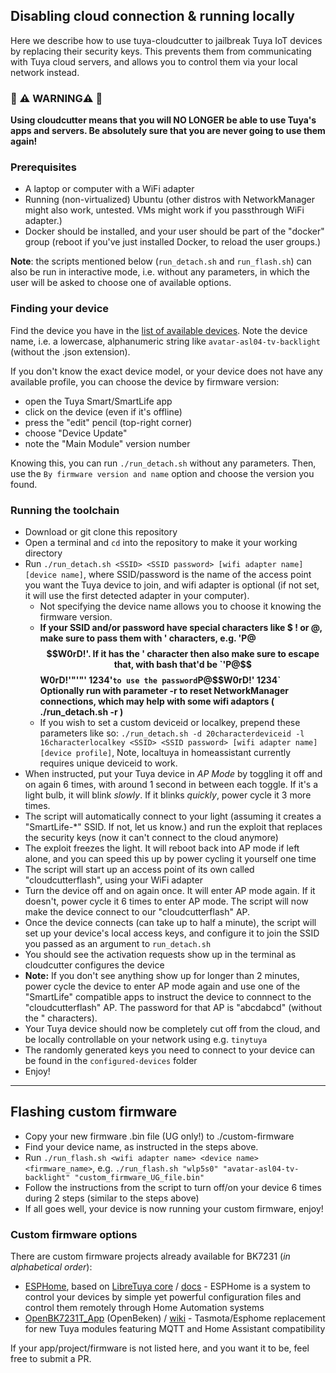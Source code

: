 ## Disabling cloud connection & running locally
Here we describe how to use tuya-cloudcutter to jailbreak Tuya IoT devices by replacing their security keys. This prevents them from communicating with Tuya cloud servers, and allows you to control them via your local network instead.

### 🚨 ⚠️ WARNING⚠️ 🚨
**Using cloudcutter means that you will NO LONGER be able to use Tuya's apps and servers. Be absolutely sure that you are never going to use them again!**

### Prerequisites
* A laptop or computer with a WiFi adapter
* Running (non-virtualized) Ubuntu (other distros with NetworkManager might also work, untested. VMs might work if you passthrough WiFi adapter.)
* Docker should be installed, and your user should be part of the "docker" group (reboot if you've just installed Docker, to reload the user groups.)

**Note**: the scripts mentioned below (`run_detach.sh` and `run_flash.sh`) can also be run in interactive mode, i.e. without any parameters, in which the user will be asked to choose one of available options.

### Finding your device

Find the device you have in the [list of available devices](https://github.com/tuya-cloudcutter/tuya-cloudcutter.github.io/tree/master/devices). Note the device name, i.e. a lowercase, alphanumeric string like `avatar-asl04-tv-backlight` (without the .json extension).

If you don't know the exact device model, or your device does not have any available profile, you can choose the device by firmware version:
- open the Tuya Smart/SmartLife app
- click on the device (even if it's offline)
- press the "edit" pencil (top-right corner)
- choose "Device Update"
- note the "Main Module" version number

Knowing this, you can run `./run_detach.sh` without any parameters. Then, use the `By firmware version and name` option and choose the version you found.

### Running the toolchain
* Download or git clone this repository
* Open a terminal and `cd` into the repository to make it your working directory
* Run `./run_detach.sh <SSID> <SSID password> [wifi adapter name] [device name]`, where SSID/password is the name of the access point you want the Tuya device to join, and wifi adapter is optional (if not set, it will use the first detected adapter in your computer).
  * Not specifying the device name allows you to choose it knowing the firmware version.
  * **If your SSID and/or password have special characters like $ ! or @, make sure to pass them with ' characters, e.g. 'P@$$W0rD!'. If it has the ' character then also make sure to escape that, with bash that'd be `'P@$$W0rD!'"'"' 1234'` to use the password `P@$$W0rD!' 1234`** **Optionally run with parameter -r to reset NetworkManager connections, which may help with some wifi adaptors ( ./run_detach.sh -r <SSID> <SSID password> )**
  * If you wish to set a custom deviceid or localkey, prepend these parameters like so: `./run_detach.sh -d 20characterdeviceid -l 16characterlocalkey <SSID> <SSID password> [wifi adapter name] [device profile]`, Note, localtuya in homeassistant currently requires unique deviceid to work.
* When instructed, put your Tuya device in _AP Mode_ by toggling it off and on again 6 times, with around 1 second in between each toggle. If it's a light bulb, it will blink _slowly_. If it blinks _quickly_, power cycle it 3 more times.
* The script will automatically connect to your light (assuming it creates a "SmartLife-*" SSID. If not, let us know.) and run the exploit that replaces the security keys (now it can't connect to the cloud anymore)
* The exploit freezes the light. It will reboot back into AP mode if left alone, and you can speed this up by power cycling it yourself one time
* The script will start up an access point of its own called "cloudcutterflash", using your WiFi adapter
* Turn the device off and on again once. It will enter AP mode again. If it doesn't, power cycle it 6 times to enter AP mode. The script will now make the device connect to our "cloudcutterflash" AP.
* Once the device connects (can take up to half a minute), the script will set up your device's local access keys, and configure it to join the SSID you passed as an argument to `run_detach.sh`
* You should see the activation requests show up in the terminal as cloudcutter configures the device
* **Note:** If you don't see anything show up for longer than 2 minutes, power cycle the device to enter AP mode again and use one of the "SmartLife" compatible apps to instruct the device to connnect to the "cloudcutterflash" AP. The password for that AP is "abcdabcd" (without the " characters).
* Your Tuya device should now be completely cut off from the cloud, and be locally controllable on your network using e.g. `tinytuya`
* The randomly generated keys you need to connect to your device can be found in the `configured-devices` folder
* Enjoy!



-------


## Flashing custom firmware
* Copy your new firmware .bin file (UG only!) to ./custom-firmware
* Find your device name, as instructed in the steps above.
* Run `./run_flash.sh <wifi adapter name> <device name> <firmware_name>`, e.g. `./run_flash.sh "wlp5s0" "avatar-asl04-tv-backlight" "custom_firmware_UG_file.bin"`
* Follow the instructions from the script to turn off/on your device 6 times during 2 steps (similar to the steps above)
* If all goes well, your device is now running your custom firmware, enjoy!

### Custom firmware options

There are custom firmware projects already available for BK7231 (*in alphabetical order*):

- [ESPHome](https://github.com/kuba2k2/libretuya-esphome), based on [LibreTuya core](https://github.com/kuba2k2/libretuya) / [docs](https://docs.libretuya.ml/docs/projects/esphome/) - ESPHome is a system to control your devices by simple yet powerful configuration files and control them remotely through Home Automation systems
- [OpenBK7231T_App](https://github.com/openshwprojects/OpenBK7231T_App) (OpenBeken) / [wiki](https://github.com/openshwprojects/OpenBK7231T_App/wiki/Wiki-Home) - Tasmota/Esphome replacement for new Tuya modules featuring MQTT and Home Assistant compatibility

If your app/project/firmware is not listed here, and you want it to be, feel free to submit a PR.
